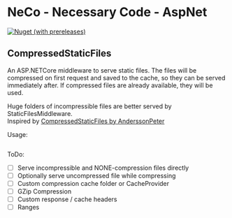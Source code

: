 # NeCo - Necessary Code - AspNet

[![Nuget (with prereleases)](https://img.shields.io/nuget/vpre/neco.aspnet)](https://www.nuget.org/packages/Neco.AspNet/)

## CompressedStaticFiles

An ASP.NETCore middleware to serve static files. The files will be compressed on first request and saved to the cache, so they can be served immediately after.
If compressed files are already available, they will be used.

Huge folders of incompressible files are better served by StaticFilesMiddleware.  
Inspired by [CompressedStaticFiles by AnderssonPeter](https://github.com/AnderssonPeter/CompressedStaticFiles)

Usage:
```c#

```

ToDo:

* [ ] Serve incompressible and NONE-compression files directly
* [ ] Optionally serve uncompressed file while compressing
* [ ] Custom compression cache folder or CacheProvider
* [ ] GZip Compression
* [ ] Custom response / cache headers
* [ ] Ranges

